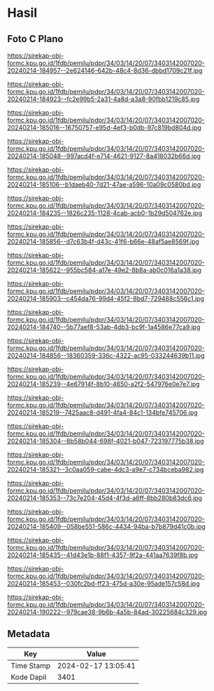 # Hasil

## Foto C Plano

https://sirekap-obj-formc.kpu.go.id/1fdb/pemilu/pdpr/34/03/14/20/07/3403142007020-20240214-184957--2e624146-642b-48c4-8d36-dbbd1709c21f.jpg

https://sirekap-obj-formc.kpu.go.id/1fdb/pemilu/pdpr/34/03/14/20/07/3403142007020-20240214-184923--fc2e99b5-2a31-4a8d-a3a8-90fbb1219c85.jpg

https://sirekap-obj-formc.kpu.go.id/1fdb/pemilu/pdpr/34/03/14/20/07/3403142007020-20240214-185016--16750757-e95d-4ef3-b0db-97c819bd804d.jpg

https://sirekap-obj-formc.kpu.go.id/1fdb/pemilu/pdpr/34/03/14/20/07/3403142007020-20240214-185048--997acd4f-e714-4621-9127-8a418032b66d.jpg

https://sirekap-obj-formc.kpu.go.id/1fdb/pemilu/pdpr/34/03/14/20/07/3403142007020-20240214-185106--b1daeb40-7d21-47ae-a596-10a09c0580bd.jpg

https://sirekap-obj-formc.kpu.go.id/1fdb/pemilu/pdpr/34/03/14/20/07/3403142007020-20240214-184235--1826c235-1128-4cab-acb0-1b29d504762e.jpg

https://sirekap-obj-formc.kpu.go.id/1fdb/pemilu/pdpr/34/03/14/20/07/3403142007020-20240214-185856--d7c63b4f-d43c-41f6-b66e-48af5ae8569f.jpg

https://sirekap-obj-formc.kpu.go.id/1fdb/pemilu/pdpr/34/03/14/20/07/3403142007020-20240214-185622--955bc584-a17e-49e2-8b8a-ab0c016a1a38.jpg

https://sirekap-obj-formc.kpu.go.id/1fdb/pemilu/pdpr/34/03/14/20/07/3403142007020-20240214-185903--c454da76-99d4-45f2-8bd7-729488c556c1.jpg

https://sirekap-obj-formc.kpu.go.id/1fdb/pemilu/pdpr/34/03/14/20/07/3403142007020-20240214-184740--5b77aef8-53ab-4db3-bc9f-1a4586e77ca9.jpg

https://sirekap-obj-formc.kpu.go.id/1fdb/pemilu/pdpr/34/03/14/20/07/3403142007020-20240214-184856--18360359-336c-4322-ac95-033244639b11.jpg

https://sirekap-obj-formc.kpu.go.id/1fdb/pemilu/pdpr/34/03/14/20/07/3403142007020-20240214-185239--4e67914f-8b10-4650-a2f2-547976e0e7e7.jpg

https://sirekap-obj-formc.kpu.go.id/1fdb/pemilu/pdpr/34/03/14/20/07/3403142007020-20240214-185219--7425aac8-d491-4fa4-84c1-134bfe745706.jpg

https://sirekap-obj-formc.kpu.go.id/1fdb/pemilu/pdpr/34/03/14/20/07/3403142007020-20240214-185304--8b58b044-698f-4021-b047-723197775b38.jpg

https://sirekap-obj-formc.kpu.go.id/1fdb/pemilu/pdpr/34/03/14/20/07/3403142007020-20240214-185321--3c0aa059-cabe-4dc3-a9e7-c734bceba982.jpg

https://sirekap-obj-formc.kpu.go.id/1fdb/pemilu/pdpr/34/03/14/20/07/3403142007020-20240214-185353--73c7e204-45d4-4f3d-a6ff-8bb280b83dc6.jpg

https://sirekap-obj-formc.kpu.go.id/1fdb/pemilu/pdpr/34/03/14/20/07/3403142007020-20240214-185409--058be551-586c-4434-94ba-b7b879d41c0b.jpg

https://sirekap-obj-formc.kpu.go.id/1fdb/pemilu/pdpr/34/03/14/20/07/3403142007020-20240214-185435--41d43e1b-88f1-4357-9f2a-441aa7639f8b.jpg

https://sirekap-obj-formc.kpu.go.id/1fdb/pemilu/pdpr/34/03/14/20/07/3403142007020-20240214-185453--030fc2bd-ff23-475d-a30e-95ade157c58d.jpg

https://sirekap-obj-formc.kpu.go.id/1fdb/pemilu/pdpr/34/03/14/20/07/3403142007020-20240214-190222--979cae38-9b6b-4a5b-84ad-30225684c329.jpg


## Metadata

| Key        | Value               |
| ---------- | ------------------- |
| Time Stamp | 2024-02-17 13:05:41 |
| Kode Dapil | 3401                |




